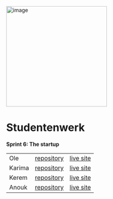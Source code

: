 <img width="269" alt="image" src="https://github.com/user-attachments/assets/674feda3-fbd8-4da3-93d5-fea07251b454" />

# Studentenwerk 
**Sprint 6: The startup**  

|  |  |  | 
| :--------------- | :--------------- | :--------------- |
| Ole |	[repository](https://github.com/OFRqq/the-startup-responsive-interactive-website)  |	[live site](https://ofrqq.github.io/the-startup-responsive-interactive-website/) |
| Karima | [repository](https://github.com/Karima002/the-startup-responsive-interactive-website-)  |	[live site](https://karima002.github.io/the-startup-responsive-interactive-website-/) |
| Kerem	| [repository](https://github.com/Keremttc/the-startup-responsive-interactive-website) |	[live site](https://keremttc.github.io/the-startup-responsive-interactive-website/) |
| Anouk |	[repository](https://github.com/AnoukdeRooij24/the-startup-responsive-interactive-website) |	[live site](https://anoukderooij24.github.io/the-startup-responsive-interactive-website/) |

